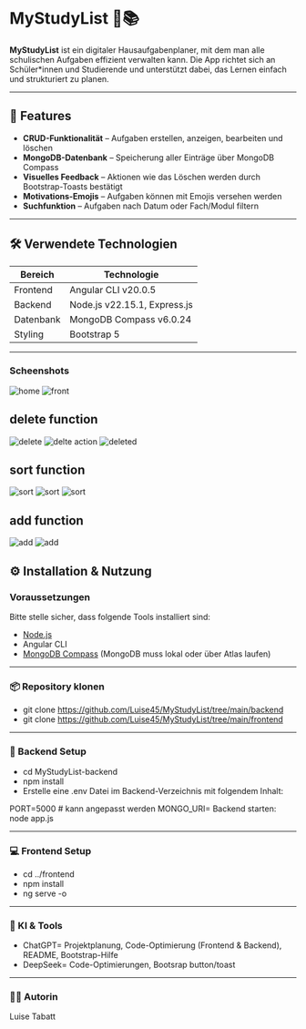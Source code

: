 # MyStudyList 📖📚

**MyStudyList** ist ein digitaler Hausaufgabenplaner, mit dem man alle schulischen Aufgaben effizient verwalten kann. Die App richtet sich an Schüler\*innen und Studierende und unterstützt dabei, das Lernen einfach und strukturiert zu planen.

---

## 📘 Features

- **CRUD-Funktionalität** – Aufgaben erstellen, anzeigen, bearbeiten und löschen  
- **MongoDB-Datenbank** – Speicherung aller Einträge über MongoDB Compass  
- **Visuelles Feedback** – Aktionen wie das Löschen werden durch Bootstrap-Toasts bestätigt  
- **Motivations-Emojis** – Aufgaben können mit Emojis versehen werden  
- **Suchfunktion** – Aufgaben nach Datum oder Fach/Modul filtern  

---

## 🛠️ Verwendete Technologien

| Bereich    | Technologie                            |
|------------|----------------------------------------|
| Frontend   | Angular CLI v20.0.5                    |
| Backend    | Node.js v22.15.1, Express.js           |
| Datenbank  | MongoDB Compass v6.0.24                |
| Styling    | Bootstrap 5                            |

---
### Scheenshots


![home](/screenshots/1.png)
![front](/screenshots/2.png)

## delete function
![delete](/screenshots/3..png)
![delte action](/screenshots/4..png)
![deleted](/screenshots/5..png)

## sort function
![sort](/screenshots/8.png)
![sort](/screenshots/9.png)
![sort](/screenshots/10.png)

## add function

![add](/screenshots/6.png)
![add](/screenshots/7.png)


## ⚙️ Installation & Nutzung

### Voraussetzungen

Bitte stelle sicher, dass folgende Tools installiert sind:

- [Node.js](https://nodejs.org/)  
- Angular CLI  
- [MongoDB Compass](https://www.mongodb.com/products/compass) (MongoDB muss lokal oder über Atlas laufen)

---

### 📦 Repository klonen


- git clone https://github.com/Luise45/MyStudyList/tree/main/backend
- git clone https://github.com/Luise45/MyStudyList/tree/main/frontend

---

### 🚀 Backend Setup

- cd MyStudyList-backend
- npm install
- Erstelle eine .env Datei im Backend-Verzeichnis mit folgendem Inhalt:

PORT=5000 # kann angepasst werden
MONGO_URI=<name der eigenen Datenbank>
Backend starten:
node app.js

---

### 💻 Frontend Setup

- cd ../frontend
- npm install
- ng serve -o

---

### 🤖 KI & Tools

- ChatGPT=  Projektplanung, Code-Optimierung (Frontend & Backend), README, Bootstrap-Hilfe
- DeepSeek= Code-Optimierungen, Bootsrap button/toast


---

### 👩‍💻 Autorin

Luise Tabatt




